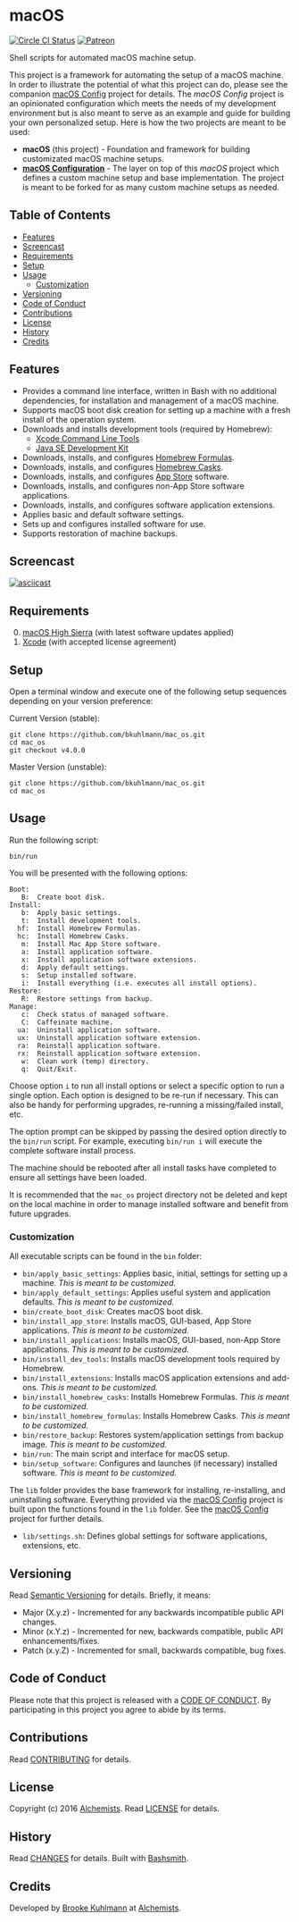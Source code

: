 # macOS

[![Circle CI Status](https://circleci.com/gh/bkuhlmann/mac_os.svg?style=svg)](https://circleci.com/gh/bkuhlmann/mac_os)
[![Patreon](https://img.shields.io/badge/patreon-donate-brightgreen.svg)](https://www.patreon.com/bkuhlmann)

Shell scripts for automated macOS machine setup.

This project is a framework for automating the setup of a macOS machine. In order to illustrate the
potential of what this project can do, please see the companion
[macOS Config](https://github.com/bkuhlmann/mac_os-config) project for details. The *macOS Config*
project is an opinionated configuration which meets the needs of my development environment but is
also meant to serve as an example and guide for building your own personalized setup. Here is how
the two projects are meant to be used:

- **macOS** (this project) - Foundation and framework for building customizated macOS machine
  setups.
- **[macOS Configuration](https://github.com/bkuhlmann/mac_os-config)** - The layer on top of this
  *macOS* project which defines a custom machine setup and base implementation. The project is meant
  to be forked for as many custom machine setups as needed.

<!-- Tocer[start]: Auto-generated, don't remove. -->

## Table of Contents

  - [Features](#features)
  - [Screencast](#screencast)
  - [Requirements](#requirements)
  - [Setup](#setup)
  - [Usage](#usage)
    - [Customization](#customization)
  - [Versioning](#versioning)
  - [Code of Conduct](#code-of-conduct)
  - [Contributions](#contributions)
  - [License](#license)
  - [History](#history)
  - [Credits](#credits)

<!-- Tocer[finish]: Auto-generated, don't remove. -->

## Features

- Provides a command line interface, written in Bash with no additional dependencies, for
  installation and management of a macOS machine.
- Supports macOS boot disk creation for setting up a machine with a fresh install of the operation
  system.
- Downloads and installs development tools (required by Homebrew):
    - [Xcode Command Line Tools](https://developer.apple.com/xcode)
    - [Java SE Development Kit](http://www.oracle.com/technetwork/java/javase/downloads/jdk8-downloads-2133151.html)
- Downloads, installs, and configures [Homebrew Formulas](http://brew.sh).
- Downloads, installs, and configures [Homebrew Casks](https://caskroom.github.io).
- Downloads, installs, and configures
  [App Store](http://www.apple.com/macosx/whats-new/app-store.html) software.
- Downloads, installs, and configures non-App Store software applications.
- Downloads, installs, and configures software application extensions.
- Applies basic and default software settings.
- Sets up and configures installed software for use.
- Supports restoration of machine backups.

## Screencast

[![asciicast](https://asciinema.org/a/88971.png)](https://asciinema.org/a/88971)

## Requirements

0. [macOS High Sierra](https://www.apple.com/macos) (with latest software updates applied)
0. [Xcode](https://developer.apple.com/xcode) (with accepted license agreement)

## Setup

Open a terminal window and execute one of the following setup sequences depending on your version
preference:

Current Version (stable):

    git clone https://github.com/bkuhlmann/mac_os.git
    cd mac_os
    git checkout v4.0.0

Master Version (unstable):

    git clone https://github.com/bkuhlmann/mac_os.git
    cd mac_os

## Usage

Run the following script:

    bin/run

You will be presented with the following options:

    Boot:
       B:  Create boot disk.
    Install:
       b:  Apply basic settings.
       t:  Install development tools.
      hf:  Install Homebrew Formulas.
      hc:  Install Homebrew Casks.
       m:  Install Mac App Store software.
       a:  Install application software.
       x:  Install application software extensions.
       d:  Apply default settings.
       s:  Setup installed software.
       i:  Install everything (i.e. executes all install options).
    Restore:
       R:  Restore settings from backup.
    Manage:
       c:  Check status of managed software.
       C:  Caffeinate machine.
      ua:  Uninstall application software.
      ux:  Uninstall application software extension.
      ra:  Reinstall application software.
      rx:  Reinstall application software extension.
       w:  Clean work (temp) directory.
       q:  Quit/Exit.

Choose option `i` to run all install options or select a specific option to run a single option.
Each option is designed to be re-run if necessary. This can also be handy for performing upgrades,
re-running a missing/failed install, etc.

The option prompt can be skipped by passing the desired option directly to the `bin/run` script. For
example, executing `bin/run i` will execute the complete software install process.

The machine should be rebooted after all install tasks have completed to ensure all settings have
been loaded.

It is recommended that the `mac_os` project directory not be deleted and kept on the local machine
in order to manage installed software and benefit from future upgrades.

### Customization

All executable scripts can be found in the `bin` folder:

- `bin/apply_basic_settings`: Applies basic, initial, settings for setting up a machine. *This is
  meant to be customized.*
- `bin/apply_default_settings`: Applies useful system and application defaults. *This is meant to be
  customized.*
- `bin/create_boot_disk`: Creates macOS boot disk.
- `bin/install_app_store`: Installs macOS, GUI-based, App Store applications. *This is meant to be
  customized.*
- `bin/install_applications`: Installs macOS, GUI-based, non-App Store applications. *This is meant
  to be customized.*
- `bin/install_dev_tools`: Installs macOS development tools required by Homebrew.
- `bin/install_extensions`: Installs macOS application extensions and add-ons. *This is meant to be
  customized.*
- `bin/install_homebrew_casks`: Installs Homebrew Formulas. *This is meant to be customized.*
- `bin/install_homebrew_formulas`: Installs Homebrew Casks. *This is meant to be customized.*
- `bin/restore_backup`: Restores system/application settings from backup image. *This is meant to be
  customized.*
- `bin/run`: The main script and interface for macOS setup.
- `bin/setup_software`: Configures and launches (if necessary) installed software. *This is meant to
  be customized.*

The `lib` folder provides the base framework for installing, re-installing, and uninstalling
software. Everything provided via the [macOS Config](https://github.com/bkuhlmann/mac_os-config)
project is built upon the functions found in the `lib` folder. See the
[macOS Config](https://github.com/bkuhlmann/mac_os-config) project for further details.

  - `lib/settings.sh`: Defines global settings for software applications, extensions, etc.

## Versioning

Read [Semantic Versioning](http://semver.org) for details. Briefly, it means:

- Major (X.y.z) - Incremented for any backwards incompatible public API changes.
- Minor (x.Y.z) - Incremented for new, backwards compatible, public API enhancements/fixes.
- Patch (x.y.Z) - Incremented for small, backwards compatible, bug fixes.

## Code of Conduct

Please note that this project is released with a [CODE OF CONDUCT](CODE_OF_CONDUCT.md). By
participating in this project you agree to abide by its terms.

## Contributions

Read [CONTRIBUTING](CONTRIBUTING.md) for details.

## License

Copyright (c) 2016 [Alchemists](https://www.alchemists.io).
Read [LICENSE](LICENSE.md) for details.

## History

Read [CHANGES](CHANGES.md) for details.
Built with [Bashsmith](https://github.com/bkuhlmann/bashsmith).

## Credits

Developed by [Brooke Kuhlmann](https://www.alchemists.io) at
[Alchemists](https://www.alchemists.io).
